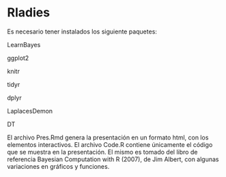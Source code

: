 # Rladies

Es necesario tener instalados los siguiente paquetes:

LearnBayes

ggplot2

knitr

tidyr

dplyr

LaplacesDemon

DT

El archivo Pres.Rmd genera la presentación en un formato html, con los elementos interactivos. El archivo Code.R contiene únicamente el código que se muestra en la presentación. El mismo es tomado del libro de referencia Bayesian Computation with R (2007), de Jim Albert, con algunas variaciones en gráficos y funciones.
